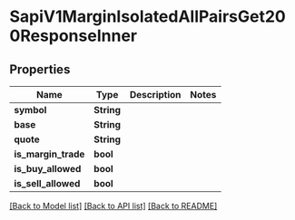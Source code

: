 # SapiV1MarginIsolatedAllPairsGet200ResponseInner

## Properties

Name | Type | Description | Notes
------------ | ------------- | ------------- | -------------
**symbol** | **String** |  | 
**base** | **String** |  | 
**quote** | **String** |  | 
**is_margin_trade** | **bool** |  | 
**is_buy_allowed** | **bool** |  | 
**is_sell_allowed** | **bool** |  | 

[[Back to Model list]](../README.md#documentation-for-models) [[Back to API list]](../README.md#documentation-for-api-endpoints) [[Back to README]](../README.md)



